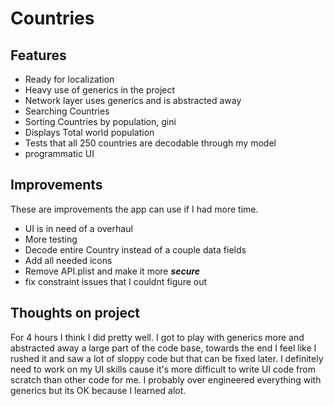 # Countries

## Features
- Ready for localization
- Heavy use of generics in the project
- Network layer uses generics and is abstracted away
- Searching Countries
- Sorting Countries by population, gini
- Displays Total world population
- Tests that all 250 countries are decodable through my model
- programmatic UI


## Improvements

These are improvements the app can use if I had more time.

- UI is in need of a overhaul
- More testing
- Decode entire Country instead of a couple data fields
- Add all needed icons
- Remove API.plist and make it more ___secure___
- fix constraint issues that I couldnt figure out




## Thoughts on project

For 4 hours I think I did pretty well. I got to play with generics more and abstracted away a large part of the code base, towards the end I feel like I rushed it and saw a lot of sloppy code but that can be fixed later.
I definitely need to work on my UI skills cause it's more difficult to write UI code from scratch than other code for me.
I probably over engineered everything with generics but its OK because I learned alot.



